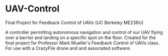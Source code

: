 # UAV-Control
Final Project for Feedback Control of UAVs (UC Berkeley ME236U)

A controller permitting autonomous navigation and control of our UAV flying over a barrier and landing on a specific spot on the floor.
Created for the final project for Professor Mark Mueller's Feedback Control of UAVs class.
For use with a CrazyFlie drone and and associated software.
